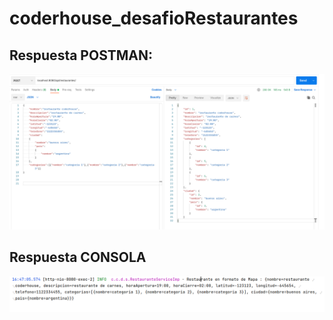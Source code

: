 # coderhouse_desafioRestaurantes
## Respuesta POSTMAN:
![postman](postman.png)

## Respuesta CONSOLA
![CONSOLA](consola.png)
